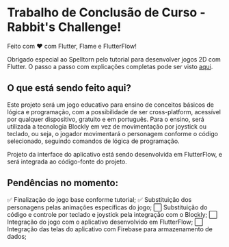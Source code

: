# Trabalho de Conclusão de Curso - Rabbit's Challenge!

Feito com ❤️ com Flutter, Flame e FlutterFlow!

Obrigado especial ao Spelltorn pelo tutorial para desenvolver jogos 2D com Flutter. O passo a passo com explicações completas pode ser visto [aqui](https://youtube.com/playlist?list=PLRRATgFqhVCh8qD7xmaSbwG1vfaCddvCM&si=adnKajhjttysi_TZ).

## O que está sendo feito aqui?

Este projeto será um jogo educativo para ensino de conceitos básicos de lógica e programação, com a possibilidade de ser cross-platform, acessível por qualquer dispositivo, gratuito e em português. Para o ensino, será utilizada a tecnologia Blockly em vez de movimentação por joystick ou teclado, ou seja, o jogador movimentará o personagem conforme o código selecionado, seguindo comandos de lógica de programação.

Projeto da interface do aplicativo está sendo desenvolvida em FlutterFlow, e será integrada ao código-fonte do projeto.

## Pendências no momento:

✅ Finalização do jogo base conforme tutorial;
✅ Substituição dos personagens pelas animações específicas do jogo;
⬜ Substituição do código e controle por teclado e joystick pela integração com o Blockly;
⬜ Integração do jogo com o aplicativo desenvolvido em FlutterFlow;
⬜ Integração das telas do aplicativo com Firebase para armazenamento de dados;
